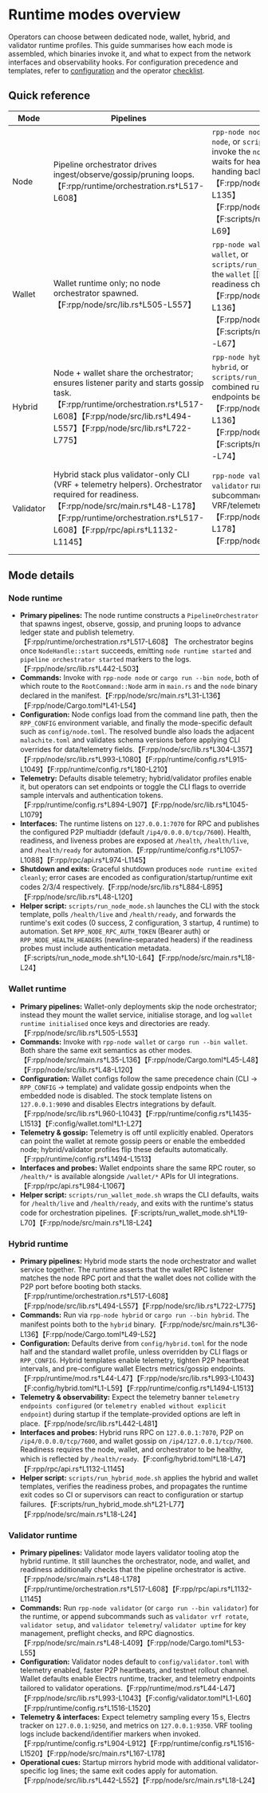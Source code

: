 # Runtime modes overview

Operators can choose between dedicated node, wallet, hybrid, and validator runtime profiles. This
guide summarises how each mode is assembled, which binaries invoke it, and what to expect from the
network interfaces and observability hooks. For configuration precedence and templates, refer to
[configuration](configuration.md) and the operator [checklist](checklists/operator.md).

## Quick reference

| Mode | Pipelines | Commands | Config sources | Telemetry defaults | Default listeners | Health probes | Startup markers | Exit codes |
| --- | --- | --- | --- | --- | --- | --- | --- | --- |
| Node | Pipeline orchestrator drives ingest/observe/gossip/pruning loops.【F:rpp/runtime/orchestration.rs†L517-L608】 | `rpp-node node`, `cargo run --bin node`, or `scripts/run_node_mode.sh` invoke the `node` [[bin]] (the helper waits for health probes before handing back control).【F:rpp/node/src/main.rs†L31-L135】【F:rpp/node/Cargo.toml†L41-L54】【F:scripts/run_node_mode.sh†L31-L69】 | CLI path → `RPP_CONFIG` → mode default template.【F:rpp/node/src/lib.rs†L993-L1043】 | Telemetry disabled until configured; sampling 30s when enabled.【F:rpp/runtime/config.rs†L894-L907】【F:rpp/runtime/config.rs†L1057-L1088】 | RPC `127.0.0.1:7070`, P2P `/ip4/0.0.0.0/tcp/7600`.【F:rpp/runtime/config.rs†L1057-L1088】【F:config/node.toml†L15-L37】 | `/health`, `/health/live`, `/health/ready`.【F:rpp/rpc/api.rs†L974-L1145】 | `node runtime started`, `pipeline orchestrator started`, `rpc endpoint configured`.【F:rpp/node/src/lib.rs†L442-L552】 | 0 success, 2 config, 3 startup, 4 runtime.【F:rpp/node/src/main.rs†L18-L24】【F:rpp/node/src/lib.rs†L48-L120】 |
| Wallet | Wallet runtime only; no node orchestrator spawned.【F:rpp/node/src/lib.rs†L505-L557】 | `rpp-node wallet`, `cargo run --bin wallet`, or `scripts/run_wallet_mode.sh` invoke the `wallet` [[bin]] and perform readiness checks automatically.【F:rpp/node/src/main.rs†L35-L136】【F:rpp/node/Cargo.toml†L45-L48】【F:scripts/run_wallet_mode.sh†L31-L67】 | Same precedence, wallet template falls back when CLI/env omitted.【F:rpp/node/src/lib.rs†L1000-L1043】【F:config/wallet.toml†L1-L27】 | RPC at 9090 with telemetry off; embedded gossip disabled unless configured.【F:rpp/runtime/config.rs†L1435-L1513】【F:config/wallet.toml†L1-L27】 | Wallet RPC `127.0.0.1:9090`; optional gossip endpoints list.【F:rpp/runtime/config.rs†L1435-L1513】 | RPC exposes `/wallet/*` plus health endpoints via the shared router.【F:rpp/rpc/api.rs†L984-L1067】 | `wallet runtime initialised`, `rpc endpoint configured` (wallet).【F:rpp/node/src/lib.rs†L521-L553】 | Same exit codes as node CLI.【F:rpp/node/src/main.rs†L18-L24】【F:rpp/node/src/lib.rs†L48-L120】 |
| Hybrid | Node + wallet share the orchestrator; ensures listener parity and starts gossip task.【F:rpp/runtime/orchestration.rs†L517-L608】【F:rpp/node/src/lib.rs†L494-L557】【F:rpp/node/src/lib.rs†L722-L775】 | `rpp-node hybrid`, `cargo run --bin hybrid`, or `scripts/run_hybrid_mode.sh` start the combined runtime and verify health endpoints before returning control.【F:rpp/node/src/main.rs†L36-L136】【F:rpp/node/Cargo.toml†L49-L52】【F:scripts/run_hybrid_mode.sh†L34-L74】 | Loads `config/hybrid.toml`/`config/wallet.toml` unless overridden.【F:rpp/runtime/mod.rs†L44-L47】【F:rpp/node/src/lib.rs†L993-L1043】【F:config/hybrid.toml†L1-L59】 | Telemetry enabled, sampling every 30 s by default; wallet electrs tracker/metrics enabled in profile.【F:rpp/runtime/config.rs†L894-L907】【F:rpp/runtime/config.rs†L1494-L1513】 | Shared RPC `127.0.0.1:7070` (enforced), P2P `/ip4/0.0.0.0/tcp/7600`, wallet gossip endpoints prefilled.【F:config/hybrid.toml†L18-L47】【F:rpp/node/src/lib.rs†L722-L775】 | Health readiness requires node, wallet, and orchestrator to be live.【F:rpp/rpc/api.rs†L1132-L1145】 | Node + wallet markers plus telemetry banner (`telemetry endpoints configured`).【F:rpp/node/src/lib.rs†L442-L552】 | Same exit codes as other modes.【F:rpp/node/src/main.rs†L18-L24】【F:rpp/node/src/lib.rs†L48-L120】 |
| Validator | Hybrid stack plus validator-only CLI (VRF + telemetry helpers). Orchestrator required for readiness.【F:rpp/node/src/main.rs†L48-L178】【F:rpp/runtime/orchestration.rs†L517-L608】【F:rpp/rpc/api.rs†L1132-L1145】 | `rpp-node validator`, `cargo run --bin validator` run validator runtime; subcommands provide VRF/telemetry tooling.【F:rpp/node/src/main.rs†L38-L178】【F:rpp/node/Cargo.toml†L53-L55】 | Uses `config/validator.toml` and wallet profile; CLI may still override via precedence chain.【F:rpp/runtime/mod.rs†L44-L47】【F:rpp/node/src/lib.rs†L993-L1043】【F:config/validator.toml†L1-L60】 | Telemetry forced on with 15 s sampling; Electrs tracker telemetry and validator-specific metrics endpoints enabled.【F:rpp/runtime/config.rs†L904-L912】【F:rpp/runtime/config.rs†L1516-L1520】 | RPC `127.0.0.1:7070`, P2P `/ip4/0.0.0.0/tcp/7600`, Electrs tracker `127.0.0.1:9250`, metrics `127.0.0.1:9350`.【F:config/validator.toml†L18-L37】【F:rpp/runtime/config.rs†L1516-L1520】 | Same router; readiness additionally checks orchestrator.【F:rpp/rpc/api.rs†L1132-L1145】 | Node/hybrid markers plus VRF tooling messages when invoked.【F:rpp/node/src/lib.rs†L442-L552】【F:rpp/node/src/main.rs†L167-L178】 | Same exit codes as other modes.【F:rpp/node/src/main.rs†L18-L24】【F:rpp/node/src/lib.rs†L48-L120】 |

## Mode details

### Node runtime

* **Primary pipelines:** The node runtime constructs a `PipelineOrchestrator` that spawns ingest,
  observe, gossip, and pruning loops to advance ledger state and publish telemetry.【F:rpp/runtime/orchestration.rs†L517-L608】 The
  orchestrator begins once `NodeHandle::start` succeeds, emitting `node runtime started` and
  `pipeline orchestrator started` markers to the logs.【F:rpp/node/src/lib.rs†L442-L503】
* **Commands:** Invoke with `rpp-node node` or `cargo run --bin node`, both of which route to the
  `RootCommand::Node` arm in `main.rs` and the `node` binary declared in the manifest.【F:rpp/node/src/main.rs†L31-L136】【F:rpp/node/Cargo.toml†L41-L54】
* **Configuration:** Node configs load from the command line path, then the `RPP_CONFIG` environment
  variable, and finally the mode-specific default such as `config/node.toml`. The resolved bundle
  also loads the adjacent `malachite.toml` and validates schema versions before applying CLI
  overrides for data/telemetry fields.【F:rpp/node/src/lib.rs†L304-L357】【F:rpp/node/src/lib.rs†L993-L1080】【F:rpp/runtime/config.rs†L915-L1049】【F:rpp/runtime/config.rs†L180-L210】
* **Telemetry:** Defaults disable telemetry; hybrid/validator profiles enable it, but operators can
  set endpoints or toggle the CLI flags to override sample intervals and authentication tokens.【F:rpp/runtime/config.rs†L894-L907】【F:rpp/node/src/lib.rs†L1045-L1079】
* **Interfaces:** The runtime listens on `127.0.0.1:7070` for RPC and publishes the configured P2P
  multiaddr (default `/ip4/0.0.0.0/tcp/7600`). Health, readiness, and liveness probes are exposed at
  `/health`, `/health/live`, and `/health/ready` for automation.【F:rpp/runtime/config.rs†L1057-L1088】【F:rpp/rpc/api.rs†L974-L1145】
* **Shutdown and exits:** Graceful shutdown produces `node runtime exited cleanly`; error cases are
  encoded as configuration/startup/runtime exit codes 2/3/4 respectively.【F:rpp/node/src/lib.rs†L884-L895】【F:rpp/node/src/lib.rs†L48-L120】
* **Helper script:** `scripts/run_node_mode.sh` launches the CLI with the stock template, polls `/health/live` and `/health/ready`, and forwards the runtime's exit codes (0 success, 2 configuration, 3 startup, 4 runtime) to automation. Set `RPP_NODE_RPC_AUTH_TOKEN` (Bearer auth) or `RPP_NODE_HEALTH_HEADERS` (newline-separated headers) if the readiness probes must include authentication metadata.【F:scripts/run_node_mode.sh†L10-L64】【F:rpp/node/src/main.rs†L18-L24】

### Wallet runtime

* **Primary pipelines:** Wallet-only deployments skip the node orchestrator; instead they mount the
  wallet service, initialise storage, and log `wallet runtime initialised` once keys and directories
  are ready.【F:rpp/node/src/lib.rs†L505-L553】
* **Commands:** Invoke with `rpp-node wallet` or `cargo run --bin wallet`. Both share the same exit
  semantics as other modes.【F:rpp/node/src/main.rs†L35-L136】【F:rpp/node/Cargo.toml†L45-L48】【F:rpp/node/src/lib.rs†L48-L120】
* **Configuration:** Wallet configs follow the same precedence chain (CLI → `RPP_CONFIG` → template)
  and validate gossip endpoints when the embedded node is disabled. The stock template listens on
  `127.0.0.1:9090` and disables Electrs integrations by default.【F:rpp/node/src/lib.rs†L960-L1043】【F:rpp/runtime/config.rs†L1435-L1513】【F:config/wallet.toml†L1-L27】
* **Telemetry & gossip:** Telemetry is off until explicitly enabled. Operators can point the wallet
  at remote gossip peers or enable the embedded node; hybrid/validator profiles flip these defaults
  automatically.【F:rpp/runtime/config.rs†L1494-L1513】
* **Interfaces and probes:** Wallet endpoints share the same RPC router, so `/health/*` is available
  alongside `/wallet/*` APIs for UI integrations.【F:rpp/rpc/api.rs†L984-L1067】
* **Helper script:** `scripts/run_wallet_mode.sh` wraps the CLI defaults, waits for `/health/live` and `/health/ready`, and exits with the runtime's status code for orchestration pipelines.【F:scripts/run_wallet_mode.sh†L19-L70】【F:rpp/node/src/main.rs†L18-L24】

### Hybrid runtime

* **Primary pipelines:** Hybrid mode starts the node orchestrator and wallet service together. The
  runtime asserts that the wallet RPC listener matches the node RPC port and that the wallet does not
  collide with the P2P port before booting both stacks.【F:rpp/runtime/orchestration.rs†L517-L608】【F:rpp/node/src/lib.rs†L494-L557】【F:rpp/node/src/lib.rs†L722-L775】
* **Commands:** Run via `rpp-node hybrid` or `cargo run --bin hybrid`. The manifest points both to
  the `hybrid` binary.【F:rpp/node/src/main.rs†L36-L136】【F:rpp/node/Cargo.toml†L49-L52】
* **Configuration:** Defaults derive from `config/hybrid.toml` for the node half and the standard
  wallet profile, unless overridden by CLI flags or `RPP_CONFIG`. Hybrid templates enable telemetry,
  tighten P2P heartbeat intervals, and pre-configure wallet Electrs metrics/gossip endpoints.【F:rpp/runtime/mod.rs†L44-L47】【F:rpp/node/src/lib.rs†L993-L1043】【F:config/hybrid.toml†L1-L59】【F:rpp/runtime/config.rs†L1494-L1513】
* **Telemetry & observability:** Expect the telemetry banner `telemetry endpoints configured` (or
  `telemetry enabled without explicit endpoint`) during startup if the template-provided options are
  left in place.【F:rpp/node/src/lib.rs†L442-L481】
* **Interfaces and probes:** Hybrid runs RPC on `127.0.0.1:7070`, P2P on `/ip4/0.0.0.0/tcp/7600`, and
  wallet gossip on `/ip4/127.0.0.1/tcp/7600`. Readiness requires the node, wallet, and orchestrator to
  be healthy, which is reflected by `/health/ready`.【F:config/hybrid.toml†L18-L47】【F:rpp/rpc/api.rs†L1132-L1145】
* **Helper script:** `scripts/run_hybrid_mode.sh` applies the hybrid and wallet templates, verifies the readiness probes, and propagates the runtime exit codes so CI or supervisors can react to configuration or startup failures.【F:scripts/run_hybrid_mode.sh†L21-L77】【F:rpp/node/src/main.rs†L18-L24】

### Validator runtime

* **Primary pipelines:** Validator mode layers validator tooling atop the hybrid runtime. It still
  launches the orchestrator, node, and wallet, and readiness additionally checks that the pipeline
  orchestrator is active.【F:rpp/node/src/main.rs†L48-L178】【F:rpp/runtime/orchestration.rs†L517-L608】【F:rpp/rpc/api.rs†L1132-L1145】
* **Commands:** Run `rpp-node validator` (or `cargo run --bin validator`) for the runtime, or append
  subcommands such as `validator vrf rotate`, `validator setup`, and `validator telemetry`/
  `validator uptime` for key management, preflight checks, and RPC diagnostics.【F:rpp/node/src/main.rs†L48-L409】【F:rpp/node/Cargo.toml†L53-L55】
* **Configuration:** Validator nodes default to `config/validator.toml` with telemetry enabled,
  faster P2P heartbeats, and testnet rollout channel. Wallet defaults enable Electrs runtime, tracker,
  and telemetry endpoints tailored to validator operations.【F:rpp/runtime/mod.rs†L44-L47】【F:rpp/node/src/lib.rs†L993-L1043】【F:config/validator.toml†L1-L60】【F:rpp/runtime/config.rs†L1516-L1520】
* **Telemetry & interfaces:** Expect telemetry sampling every 15 s, Electrs tracker on
  `127.0.0.1:9250`, and metrics on `127.0.0.1:9350`. VRF tooling logs include backend/identifier
  markers when invoked.【F:rpp/runtime/config.rs†L904-L912】【F:rpp/runtime/config.rs†L1516-L1520】【F:rpp/node/src/main.rs†L167-L178】
* **Operational cues:** Startup mirrors hybrid mode with additional validator-specific log lines; the
  same exit codes apply for automation.【F:rpp/node/src/lib.rs†L442-L552】【F:rpp/node/src/main.rs†L18-L24】


